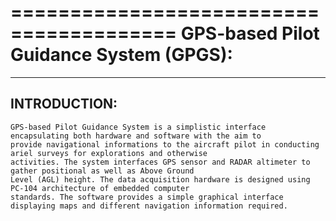 ========================================
 GPS-based Pilot Guidance System (GPGS):
========================================

-------------
INTRODUCTION:
-------------
	GPS-based Pilot Guidance System is a simplistic interface encapsulating both hardware and software with the aim to 
	provide navigational informations to the aircraft pilot in conducting ariel surveys for explorations and otherwise 
	activities. The system interfaces GPS sensor and RADAR altimeter to gather positional as well as Above Ground 
	Level (AGL) height. The data acquisition hardware is designed using PC-104 architecture of embedded computer 
	standards. The software provides a simple graphical interface displaying maps and different navigation information required.
